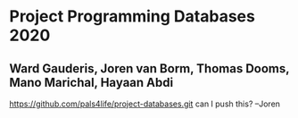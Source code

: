 # Project Programming Databases 2020
## Ward Gauderis, Joren van Borm, Thomas Dooms, Mano Marichal, Hayaan Abdi

https://github.com/pals4life/project-databases.git
can I push this? –Joren